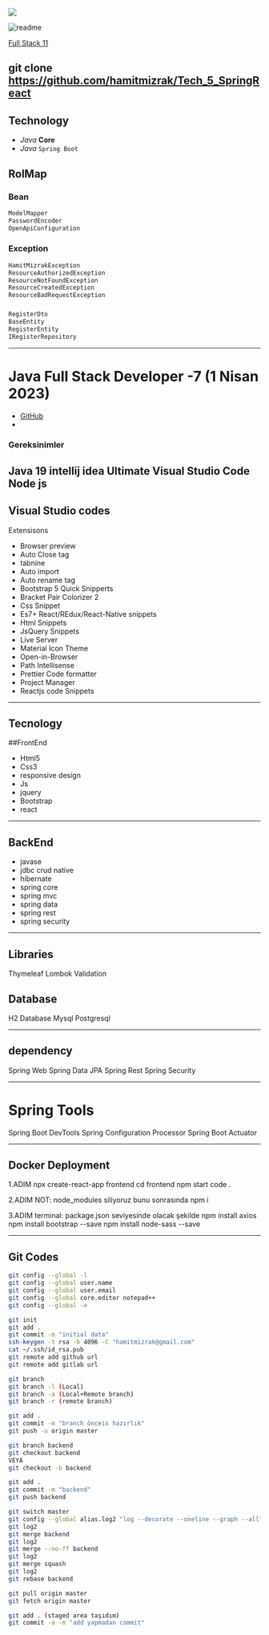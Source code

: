 ![](https://komarev.com/ghpvc/?username=hamitmizrak)

![readme](./picture/readme.png)

[Full Stack 11](https://github.com/hamitmizrak/FullStackDeveloper11.git)

git clone https://github.com/hamitmizrak/Tech_5_SpringReact
---

## Technology
- *Java*  **Core**
- *Java* `Spring Boot`

## RolMap

### Bean
```sh
ModelMapper
PasswordEncoder
OpenApiConfiguration
```

### Exception
```sh
HamitMizrakException
ResourceAuthorizedException
ResourceNotFoundException
ResourceCreatedException
ResourceBadRequestException
```

### 
```sh
RegisterDto
BaseEntity
RegisterEntity
IRegisterRepository
```

---
#  Java Full Stack Developer -7 (1 Nisan  2023)
* [GitHub](https://github.com/hamitmizrak/Turgut_Ozal_University_JavaTutorialsCommonData)
*
### Gereksinimler
Java 19
intellij idea Ultimate
Visual Studio Code
Node js
---

## Visual Studio codes
Extensisons
- Browser preview
- Auto Close tag
- tabnine
- Auto import
- Auto rename tag
- Bootstrap 5 Quick Snipperts
- Bracket Pair Colorizer 2
- Css Snippet
- Es7+ React/REdux/React-Native snippets
- Html Snippets
- JsQuery Snippets
- Live Server
- Material Icon Theme
- Open-in-Browser
- Path Intellisense
- Prettier Code formatter
- Project Manager
- Reactjs code Snippets
---

## Tecnology
##FrontEnd
- Html5
- Css3
- responsive design
- Js
- jquery
- Bootstrap
- react


---

## BackEnd
* javase
* jdbc crud native
* hibernate
* spring core
* spring mvc
* spring data
* spring rest
* spring security

---

## Libraries
Thymeleaf
Lombok
Validation

## Database
H2 Database
Mysql
Postgresql

---
## dependency
Spring Web
Spring Data JPA
Spring Rest
Spring Security

---
# Spring Tools
Spring Boot DevTools
Spring Configuration Processor
Spring Boot Actuator

---

## Docker Deployment

1.ADIM
npx create-react-app frontend
cd frontend
npm start
code .

2.ADIM
NOT: node_modules siliyoruz bunu sonrasında
npm i

3.ADIM
terminal: package.json seviyesinde olacak şekilde
npm install axios
npm install bootstrap --save
npm install node-sass --save

---
## Git Codes
```sh 
git config --global -l
git config --global user.name
git config --global user.email
git config --global core.editor notepad++
git config --global -e

git init
git add .
git commit -m "initial data"
ssh-keygen -t rsa -b 4096 -C "hamitmizrak@gmail.com"
cat ~/.ssh/id_rsa.pub
git remote add github url
git remote add gitlab url

git branch 
git branch -l (Local)
git branch -a (Local+Remote branch)
git branch -r (remote branch)

git add .
git commit -m "branch önceis hazırlık"
git push -u origin master

git branch backend
git checkout backend
VEYA
git checkout -b backend

git add .
git commit -m "backend"
git push backend

git switch master
git config --global alias.log2 "log --decorate --oneline --graph --all"
git log2
git merge backend
git log2
git merge --no-ff backend
git log2
git merge squash
git log2
git rebase backend

git pull origin master
git fetch origin master

git add . (staged area taşıdım)
git commit -a -m "add yapmadan commit"

```


